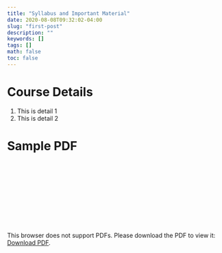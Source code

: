 ```yaml
---
title: "Syllabus and Important Material"
date: 2020-08-08T09:32:02-04:00
slug: "first-post"
description: ""
keywords: []
tags: []
math: false
toc: false
---
```


# Course Details
1. This is detail 1
2. This is detail 2

# Sample PDF
<object data="https://thebrahminator.github.io/cs130r/pdf/sample.pdf" type="application/pdf" width="700px" height="700px">
    <embed src="https://thebrahminator.github.io/cs130r/pdf/sample.pdf">
        <p>This browser does not support PDFs. Please download the PDF to view it: <a href="http://yoursite.com/the.pdf">Download PDF</a>.</p>
    </embed>
</object>
